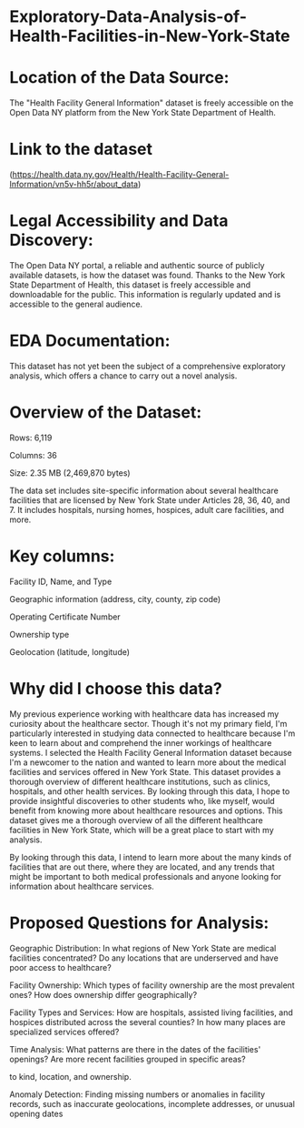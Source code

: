 # Exploratory-Data-Analysis-of-Health-Facilities-in-New-York-State
# Location of the Data Source:

The "Health Facility General Information" dataset is freely accessible on the Open Data NY platform from the New York State Department of Health.

# Link to the dataset 
(https://health.data.ny.gov/Health/Health-Facility-General-Information/vn5v-hh5r/about_data)

# Legal Accessibility and Data Discovery:

The Open Data NY portal, a reliable and authentic source of publicly available datasets, is how the dataset was found. Thanks to the New York State Department of Health, this dataset is freely accessible and downloadable for the public. This information is regularly updated and is accessible to the general audience.

# EDA Documentation:

This dataset has not yet been the subject of a comprehensive exploratory analysis, which offers a chance to carry out a novel analysis.

# Overview of the Dataset:

Rows: 6,119

Columns: 36

Size: 2.35 MB (2,469,870 bytes)

The data set includes site-specific information about several healthcare facilities that are licensed by New York State under Articles 28, 36, 40, and 7. It includes hospitals, nursing homes, hospices, adult care facilities, and more.

# Key columns:

Facility ID, Name, and Type

Geographic information (address, city, county, zip code)

Operating Certificate Number

Ownership type

Geolocation (latitude, longitude) 

# Why did I choose this data?

My previous experience working with healthcare data has increased my curiosity about the healthcare sector. Though it's not my primary field, I'm particularly interested in studying data connected to healthcare because I'm keen to learn about and comprehend the inner workings of healthcare systems. I selected the Health Facility General Information dataset because I'm a newcomer to the nation and wanted to learn more about the medical facilities and services offered in New York State. This dataset provides a thorough overview of different healthcare institutions, such as clinics, hospitals, and other health services. By looking through this data, I hope to provide insightful discoveries to other students who, like myself, would benefit from knowing more about healthcare resources and options. This dataset gives me a thorough overview of all the different healthcare facilities in New York State, which will be a great place to start with my analysis.

By looking through this data, I intend to learn more about the many kinds of facilities that are out there, where they are located, and any trends that might be important to both medical professionals and anyone looking for information about healthcare services.

# Proposed Questions for Analysis:

Geographic Distribution: In what regions of New York State are medical facilities concentrated? Do any locations that are underserved and have poor access to healthcare?

Facility Ownership: Which types of facility ownership are the most prevalent ones? How does ownership differ geographically?

Facility Types and Services: How are hospitals, assisted living facilities, and hospices distributed across the several counties? In how many places are specialized services offered?

Time Analysis: What patterns are there in the dates of the facilities' openings? Are more recent facilities grouped in specific areas?

to kind, location, and ownership.

Anomaly Detection: Finding missing numbers or anomalies in facility records, such as inaccurate geolocations, incomplete addresses, or unusual opening dates

